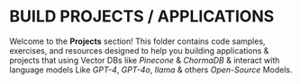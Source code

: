 # BUILD PROJECTS / APPLICATIONS

Welcome to the **Projects** section! This folder contains code samples, exercises, and resources designed to help you building applications & projects that using Vector DBs like *Pinecone* & *ChormaDB* & interact with language models Like *GPT-4*, *GPT-4o*, *llama* & others *Open-Source* Models.
